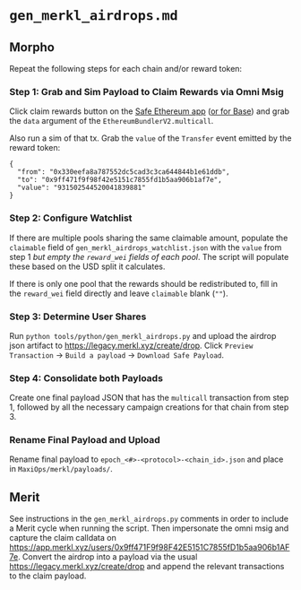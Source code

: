 # `gen_merkl_airdrops.md`

## Morpho

Repeat the following steps for each chain and/or reward token:

### Step 1: Grab and Sim Payload to Claim Rewards via Omni Msig

Click claim rewards button on the [Safe Ethereum app](https://app.safe.global/apps/open?safe=eth:0x9ff471F9f98F42E5151C7855fD1b5aa906b1AF7e&appUrl=https%3A%2F%2Fsafe-app.morpho.org) ([or for Base](https://app.safe.global/apps/open?safe=base:0x9ff471F9f98F42E5151C7855fD1b5aa906b1AF7e&appUrl=https://safe-app.morpho.org)) and grab the `data` argument of the `EthereumBundlerV2.multicall`.

Also run a sim of that tx. Grab the `value` of the `Transfer` event emitted by the reward token:

```
{
  "from": "0x330eefa8a787552dc5cad3c3ca644844b1e61ddb",
  "to": "0x9ff471f9f98f42e5151c7855fd1b5aa906b1af7e",
  "value": "931502544520041839881"
}
```

### Step 2: Configure Watchlist

If there are multiple pools sharing the same claimable amount, populate the `claimable` field of `gen_merkl_airdrops_watchlist.json` with the `value` from step 1 _but empty the `reward_wei` fields of each pool_. The script will populate these based on the USD split it calculates.

If there is only one pool that the rewards should be redistributed to, fill in the `reward_wei` field directly and leave `claimable` blank (`""`).

### Step 3: Determine User Shares

Run `python tools/python/gen_merkl_airdrops.py` and upload the airdrop json artifact to https://legacy.merkl.xyz/create/drop. Click `Preview Transaction` -> `Build a payload` -> `Download Safe Payload`.

### Step 4: Consolidate both Payloads

Create one final payload JSON that has the `multicall` transaction from step 1, followed by all the necessary campaign creations for that chain from step 3.

### Rename Final Payload and Upload

Rename final payload to `epoch_<#>-<protocol>-<chain_id>.json` and place in `MaxiOps/merkl/payloads/`.

## Merit

See instructions in the `gen_merkl_airdrops.py` comments in order to include a Merit cycle when running the script. Then impersonate the omni msig and capture the claim calldata on https://app.merkl.xyz/users/0x9ff471F9f98F42E5151C7855fD1b5aa906b1AF7e. Convert the airdrop into a payload via the usual https://legacy.merkl.xyz/create/drop and append the relevant transactions to the claim payload.
